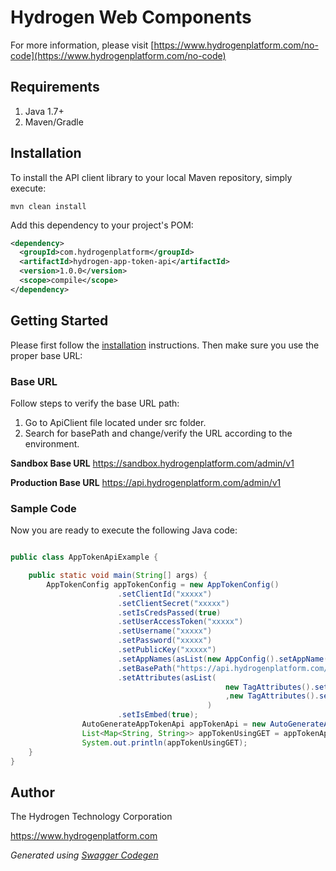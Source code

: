 # Hydrogen Web Components

For more information, please visit [https://www.hydrogenplatform.com/no-code](https://www.hydrogenplatform.com/no-code)

## Requirements
1. Java 1.7+
2. Maven/Gradle

## Installation

To install the API client library to your local Maven repository, simply execute:

```shell
mvn clean install
```

Add this dependency to your project's POM:

```xml
<dependency>
  <groupId>com.hydrogenplatform</groupId>
  <artifactId>hydrogen-app-token-api</artifactId>
  <version>1.0.0</version>
  <scope>compile</scope>
</dependency>
```

## Getting Started

Please first follow the [installation](#installation) instructions. Then make sure you use the proper base URL:

### Base URL
Follow steps to verify the base URL path:

1. Go to ApiClient file located under src folder.
2. Search for basePath and change/verify the URL according to the environment.

**Sandbox Base URL**
https://sandbox.hydrogenplatform.com/admin/v1

**Production Base URL**
https://api.hydrogenplatform.com/admin/v1

### Sample Code
Now you are ready to execute the following Java code:

```java

public class AppTokenApiExample {

    public static void main(String[] args) {
        AppTokenConfig appTokenConfig = new AppTokenConfig()
                        .setClientId("xxxxx")
                        .setClientSecret("xxxxx")
                        .setIsCredsPassed(true)
                        .setUserAccessToken("xxxxx")
                        .setUsername("xxxxx")
                        .setPassword("xxxxx")
                        .setPublicKey("xxxxx")
                        .setAppNames(asList(new AppConfig().setAppName("pfm_cash_flow").setAuthType("password_credentials")))
                        .setBasePath("https://api.hydrogenplatform.com/admin/v1")
                        .setAttributes(asList(
                                                new TagAttributes().setName("card-id").setValue("xxxxx")
                                                ,new TagAttributes().setName("client-id").setValue("xxxxx"))
                                            )
                        .setIsEmbed(true);
                AutoGenerateAppTokenApi appTokenApi = new AutoGenerateAppTokenApi(appTokenConfig);
                List<Map<String, String>> appTokenUsingGET = appTokenApi.getAppTokenUsingGET();
                System.out.println(appTokenUsingGET);
    }
}

```

## Author
The Hydrogen Technology Corporation

https://www.hydrogenplatform.com

*Generated using [Swagger Codegen](https://github.com/swagger-api/swagger-codegen)*
